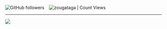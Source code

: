 <p align="center">
  
<img alt="GitHub followers" src="https://img.shields.io/github/followers/zougataga?style=social"> &nbsp;&nbsp; <img alt="zougataga | Count Views" src="https://enemo786q3svfle.m.pipedream.net" />  
     <hr/>
   <img src="https://i.pinimg.com/originals/3c/65/29/3c6529278afbbab1426fc31f5534f8c8.gif">

</p>
